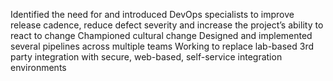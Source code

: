 Identified the need for and introduced DevOps specialists to improve release cadence, reduce defect severity and increase the project’s ability to react to change
  Championed cultural change
  Designed and implemented several pipelines across multiple teams
  Working to replace lab-based 3rd party integration with secure, web-based, self-service integration environments